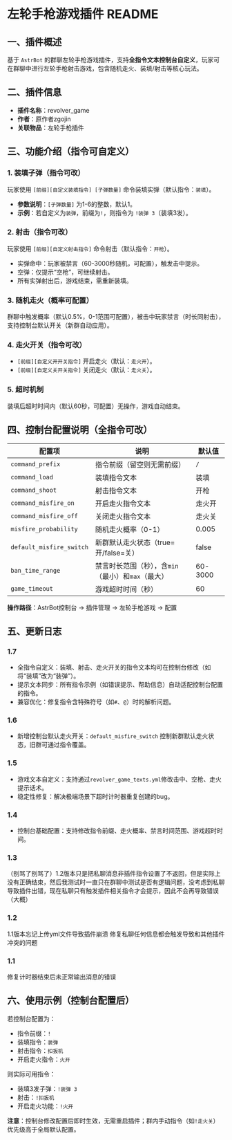# 左轮手枪游戏插件 README  

## 一、插件概述  
基于 `AstrBot` 的群聊左轮手枪游戏插件，支持**全指令文本控制台自定义**，玩家可在群聊中进行左轮手枪射击游戏，包含随机走火、装填/射击等核心玩法。  


## 二、插件信息  
- **插件名称**：revolver_game  
- **作者**：原作者zgojin  
- **关联物品**：左轮手枪插件  


## 三、功能介绍（指令可自定义）  
### 1. 装填子弹（指令可改）  
玩家使用 `[前缀][自定义装填指令] [子弹数量]` 命令装填实弹（默认指令：`装填`）。  
- **参数说明**：`[子弹数量]` 为1-6的整数，默认1。  
- **示例**：若自定义为`装弹`，前缀为`!`，则指令为 `!装弹 3`（装填3发）。  

### 2. 射击（指令可改）  
玩家使用 `[前缀][自定义射击指令]` 命令射击（默认指令：`开枪`）。  
- 实弹命中：玩家被禁言（60-3000秒随机，可配置），触发击中提示。  
- 空弹：仅提示“空枪”，可继续射击。  
- 所有实弹射出后，游戏结束，需重新装填。  

### 3. 随机走火（概率可配置）  
群聊中触发概率（默认0.5%，0-1范围可配置），被击中玩家禁言（时长同射击），支持控制台默认开关（新群自动应用）。  

### 4. 走火开关（指令可改）  
- `[前缀][自定义开开关指令]` 开启走火（默认：`走火开`）。  
- `[前缀][自定义关开关指令]` 关闭走火（默认：`走火关`）。  

### 5. 超时机制  
装填后超时时间内（默认60秒，可配置）无操作，游戏自动结束。  


## 四、控制台配置说明（全指令可改）  
| 配置项                | 说明                                                                 | 默认值   |
|-----------------------|----------------------------------------------------------------------|----------|
| `command_prefix`      | 指令前缀（留空则无需前缀）                                          | `/`      |
| `command_load`        | 装填指令文本                                                       | 装填     |
| `command_shoot`       | 射击指令文本                                                       | 开枪     |
| `command_misfire_on`  | 开启走火指令文本                                                   | 走火开   |
| `command_misfire_off` | 关闭走火指令文本                                                   | 走火关   |
| `misfire_probability` | 随机走火概率（0-1）                                                | 0.005    |
| `default_misfire_switch` | 新群默认走火状态（true=开/false=关） | false   |
| `ban_time_range`      | 禁言时长范围（秒），含`min`（最小）和`max`（最大）                   | 60-3000  |
| `game_timeout`        | 游戏超时时间（秒）                                                 | 60       |  

**操作路径**：AstrBot控制台 → 插件管理 → 左轮手枪游戏 → 配置  


## 五、更新日志  
### 1.7 
- 全指令自定义：装填、射击、走火开关的指令文本均可在控制台修改（如将“装填”改为“装弹”）。  
- 提示文本同步：所有指令示例（如错误提示、帮助信息）自动适配控制台配置的指令。  
- 兼容优化：修复指令含特殊符号（如`#`、`@`）时的解析问题。  

### 1.6 
- 新增控制台默认走火开关：`default_misfire_switch` 控制新群默认走火状态，旧群可通过指令覆盖。  

### 1.5  
- 游戏文本自定义：支持通过`revolver_game_texts.yml`修改击中、空枪、走火提示话术。  
- 稳定性修复：解决极端场景下超时计时器重复创建的bug。  

### 1.4  
- 控制台基础配置：支持修改指令前缀、走火概率、禁言时间范围、游戏超时时间。

### 1.3  
（别骂了别骂了）1.2版本只是把私聊消息非插件指令设置了不返回，但是实际上没有正确结束，然后我测试时一直只在群聊中测试是否有逻辑问题，没考虑到私聊导致插件出错，现在私聊只有触发插件相关指令才会提示，因此不会再导致错误（大概）  

### 1.2  
1.1版本忘记上传yml文件导致插件崩溃 修复私聊任何信息都会触发导致和其他插件冲突的问题  

### 1.1  
修复计时器结束后未正常输出消息的错误


## 六、使用示例（控制台配置后）  
若控制台配置为：  
- 指令前缀：`!`  
- 装填指令：`装弹`  
- 射击指令：`扣扳机`  
- 开启走火指令：`火开`  

则实际可用指令：  
- 装填3发子弹：`!装弹 3`  
- 射击：`!扣扳机`  
- 开启走火功能：`!火开`  


**注意**：控制台修改配置后即时生效，无需重启插件；群内手动指令（如`!走火关`）优先级高于全局默认配置。
